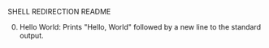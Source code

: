 SHELL REDIRECTION README

0. Hello World:
Prints "Hello, World" followed by a new line to the standard output.
